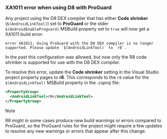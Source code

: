 ### XA1011 error when using D8 with ProGuard

Any project using the D8 DEX compiler that has either **Code shrinker**
(`$(AndroidLinkTool)`) set to **ProGuard** or the older
`$(AndroidEnableProguard)` MSBuild property set to `true` will now get a XA1011
build error:

```
error XA1011: Using ProGuard with the D8 DEX compiler is no longer supported. Please update `$(AndroidLinkTool)` to `r8`.
```

In the past this configuration was allowed, but now only the R8 code shrinker is
supported for use with the D8 DEX compiler.

To resolve this error, update the **Code shrinker** setting in the Visual Studio
project property pages to **r8**.  This corresponds to the `r8` value for the
`$(AndroidLinkTool)` MSBuild property in the *.csproj* file:

```xml
<PropertyGroup>
  <AndroidLinkTool>r8</AndroidLinkTool>
</PropertyGroup>
```

> [!NOTE]
> R8 might in some cases produce new build warnings or errors compared to
> ProGuard, so the ProGuard rules for the project might require a few updates to
> resolve any new warnings or errors that appear after this change.
